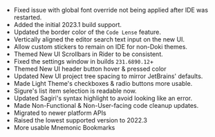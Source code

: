 - Fixed issue with global font override not being applied after IDE was restarted.
- Added the initial 2023.1 build support. 
- Updated the border color of the `Code Lense` feature.
- Vertically aligned the editor search text input on the new UI.
- Allow custom stickers to remain on IDE for non-Doki themes.
- Themed New UI Scrollbars in Rider to be consistent.
- Fixed the settings window in builds `231.6890.12`+ 
- Themed New UI header button hover & pressed color 
- Updated New UI project tree spacing to mirror JetBrains' defaults.
- Made Light Theme's checkboxes & radio buttons more usable.
- Sigure's list item selection is readable now.
- Updated Sagiri's syntax highlight to avoid looking like an error.
- Made Non-Functional & Non-User-facing code cleanup updates.
- Migrated to newer platform APIs
- Raised the lowest supported version to 2022.3
- More usable Mnemonic Bookmarks

